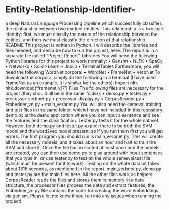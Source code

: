 # Entity-Relationship-Identifier-
a deep Natural Language Processing pipeline which successfully classifies the relationship between two marked entities. This relationship is a two-part identity: first, we must classify the nature of the relationship between the entities, and then we must classify the direction of that relationship.
README
This project is written in Python. I will describe the libraries and files needed, and describe how to run
the project, here. The report is in a separate file called “Project Report”.
Libraries
You will need the following Python libraries for this project to work normally:
• Gensim
• NLTK
• SpaCy
• Networkx
• Scikit-Learn
• Joblib
• TerminalTables
Furthermore, you will need the following WordNet corpora:
• WordNet
• FrameNet
• VerbNet
To download the corpora, simply do the following in a terminal (I have used FrameNet as an example, it
is similar for the others):
Import nltk
nltk.download(‘framenet_v17’)
Files
The following files are necessary for the project (they should all be in the same folder):
• demo.py
• tester.py
• processor-verbnet.py
• processor-display.py
• CorpusReader.py
• Embedder_vn.py
• main_verbnet.py
You will also need the semeval training and test files in the same folder, which I have not
included in this repository. demo.py is the demo application where you can input a sentence
and see the features and the classification. Tester.py tests it for the whole dataset. However,
both demo.py and tester.py expect there to be both the SVM model and the word2vec model
present, so if you run them first you will get errors. The first program you should run is
main_verbnet.py. This will create all the necessary models, and it takes about an hour and half
to train the SVM and store it. Once the file has executed at least once and the models are
created, you can then use demo.py to play around with input sentences that you type in, or use
tester.py to test on the whole semeval test file (which must be present for it to work). Testing
on the whole dataset takes about 1316 seconds, as mentioned in the report.
main_verbnet.py, demo.py and tester.py are the main files here. All the other files work as
helpers: CorpusReader reads the files and stores them in memory in a data structure, the
processor files process the data and extract features, the Embedder_vn.py file contains the
code for creating the word embeddings via genism.
Please let me know if you run into any issues when running the project!
